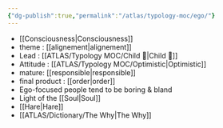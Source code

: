 ```yaml
---
{"dg-publish":true,"permalink":"/atlas/typology-moc/ego/"}
---
```



- [[Consciousness\|Consciousness]]
- theme : [[alignement\|alignement]] 
- Lead : [[ATLAS/Typology MOC/Child 🧒\|Child 🧒]]
- Attitude : [[ATLAS/Typology MOC/Optimistic\|Optimistic]]
- mature: [[responsible\|responsible]]    
- final product : [[order\|order]] 
- Ego-focused people tend to be boring & bland
- Light of the [[Soul\|Soul]]
- [[Hare\|Hare]]
- [[ATLAS/Dictionary/The Why\|The Why]]